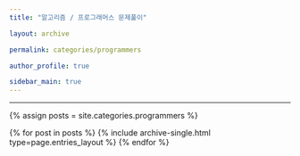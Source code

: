 ```yaml
---
title: "알고리즘 / 프로그래머스 문제풀이"

layout: archive

permalink: categories/programmers

author_profile: true

sidebar_main: true
---
```


<!-- 공백이 포함되어 있는 카테고리 이름의 경우 site.categories.['a b c'] 이런식으로! -->

---

{% assign posts = site.categories.programmers %}

{% for post in posts %} {% include archive-single.html type=page.entries_layout %} {% endfor %}
